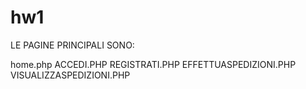 # hw1

LE PAGINE PRINCIPALI SONO:

home.php
ACCEDI.PHP
REGISTRATI.PHP
EFFETTUASPEDIZIONI.PHP
VISUALIZZASPEDIZIONI.PHP
